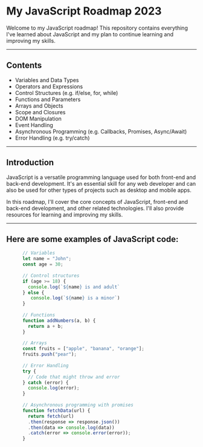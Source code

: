 # My JavaScript Roadmap 2023 

Welcome to my JavaScript roadmap! This repository contains everything I've learned about JavaScript and my plan to continue learning and improving my skills.
___

## Contents
* Variables and Data Types
* Operators and Expressions
* Control Structures (e.g. if/else, for, while)
* Functions and Parameters
* Arrays and Objects
* Scope and Closures
* DOM Manipulation
* Event Handling
* Asynchronous Programming (e.g. Callbacks, Promises, Async/Await)
* Error Handling (e.g. try/catch)

___

## Introduction
JavaScript is a versatile programming language used for both front-end and back-end development. It's an essential skill for any web developer and can also be used for other types of projects such as desktop and mobile apps.

In this roadmap, I'll cover the core concepts of JavaScript, front-end and back-end development, and other related technologies. I'll also provide resources for learning and improving my skills.

___

## Here are some examples of JavaScript code: 

```javascript
      // Variables
      let name = "John";
      const age = 30;
      
      // Control structures
      if (age >= 18) {
        console.log(`${name} is and adult`
      } else {
         console.log(`${name} is a minor`)
      }
      
      // Functions
      function addNumbers(a, b) {
        return a + b;
      }
      
      // Arrays
      const fruits = ["apple", "banana", "orange"];
      fruits.push("pear");
      
      // Error Handling
      try {
        // Code that might throw and error
      } catch (error) {
        console.log(error);
      }
      
      // Asynchronous programming with promises
      function fetchData(url) {
        return fetch(url)
        .then(response => response.json())
        .then(data => console.log(data))
        .catch(error => console.error(error));
      }
      
```
